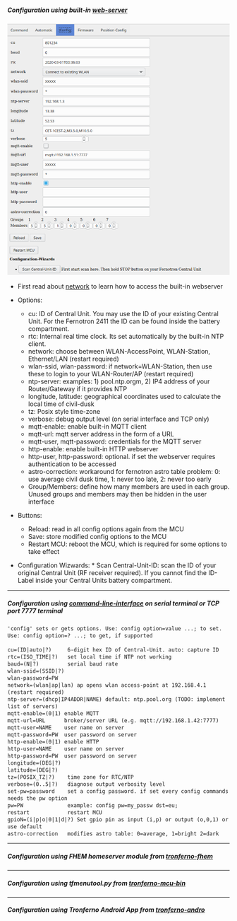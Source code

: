 ##### Configuration using built-in [web-server](webserver.md)

![ScreenShot](img/tfmcu_config.png)

* First read about [network](network.md) to learn how to access the built-in webserver

* Options:
     * cu: ID of Central Unit. You may use the ID of your existing Central Unit. For the Fernotron 2411 the ID can be found inside the battery compartment.
     * rtc: Internal real time clock. Its set automatically by the built-in NTP client.
     * network: choose between WLAN-AccessPoint, WLAN-Station, Ethernet/LAN (restart required)
     * wlan-ssid, wlan-password: if network=WLAN-Station, then use these to login to your WLAN-Router/AP (restart required)
     * ntp-server: examples: 1) pool.ntp.orgm,  2) IP4 address of your Router/Gateway if it provides NTP
     * longitude, latitude: geographical coordinates used to calculate the local time of civil-dusk
     * tz: Posix style time-zone
     * verbose: debug output level (on serial interface and TCP only)
     * mqtt-enable: enable built-in MQTT client
     * mqtt-url: mqtt server address in the form of a URL
     * mqtt-user, mqtt-password: credentials for the MQTT server
     * http-enable: enable built-in HTTP webserver
     * http-user, http-password: optional. if set the webserver requires authentication to be accessed
     * astro-correction: workaround for fernotron astro table problem: 0: use average civil dusk time, 1: never too late, 2: never too early
     * Group/Members: define how many members are used in each group. Unused groups and members may then be hidden in the user interface
 * Buttons:
      * Reload: read in all config options again from the MCU
      * Save: store modified config options to the MCU
      * Restart MCU: reboot the MCU, which is required for some options to take effect
 * Configuration Wizwards:
       * Scan Central-Unit-ID: scan the ID of your original Central Unit (RF receiver required). If you cannot find the ID-Label inside your Central Units battery compartment.
     
     
<hr>


##### Configuration using [command-line-interface](CLI.md) on serial terminal or TCP port 7777 terminal

```
'config' sets or gets options. Use: config option=value ...; to set. Use: config option=? ...; to get, if supported

cu=(ID|auto|?)     6-digit hex ID of Central-Unit. auto: capture ID
rtc=(ISO_TIME|?)   set local time if NTP not working
baud=(N|?)         serial baud rate
wlan-ssid=(SSID|?)
wlan-password=PW
network=(wlan|ap|lan) ap opens wlan access-point at 192.168.4.1 (restart required)
ntp-server=(dhcp|IP4ADDR|NAME) default: ntp.pool.org (TODO: implement list of servers)
mqtt-enable=(0|1) enable MQTT
mqtt-url=URL      broker/server URL (e.g. mqtt://192.168.1.42:7777)
mqtt-user=NAME    user name on server
mqtt-password=PW  user password on server
http-enable=(0|1) enable HTTP
http-user=NAME    user name on server
http-password=PW  user password on server
longitude=(DEG|?)
latitude=(DEG|?)
tz=(POSIX_TZ|?)    time zone for RTC/NTP
verbose=(0..5|?)   diagnose output verbosity level
set-pw=password    set a config password. if set every config commands needs the pw option
pw=PW              example: config pw=my_passw dst=eu;
restart            restart MCU
gpioN=(i|p|o|0|1|d|?) Set gpio pin as input (i,p) or output (o,0,1) or use default
astro-correction   modifies astro table: 0=average, 1=bright 2=dark
```


<hr>

##### Configuration using FHEM homeserver module from [tronferno-fhem](https://github.com/zwiebert/tronferno-fhem)

<hr>

##### Configuration using tfmenutool.py from [tronferno-mcu-bin](https://github.com/zwiebert/tronferno-mcu-bin)

<hr>

##### Configuration using Tronferno Android App from [tronferno-andro](https://github.com/zwiebert/tronferno-andro)


